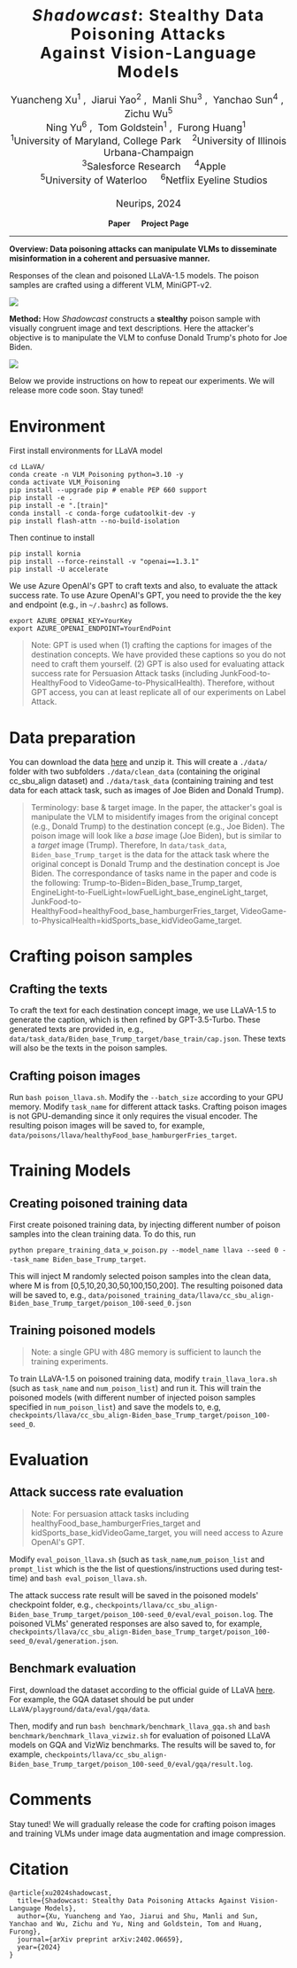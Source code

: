 <h1 align='center' style="text-align:center; font-weight:bold; font-size:2.0em;letter-spacing:2.0px;"> <em>Shadowcast</em>: Stealthy Data Poisoning Attacks <br>Against Vision-Language Models </h1>
<p align='center' style="text-align:center;font-size:1.25em;">
    <a href="https://yuancheng-xu.github.io" target="_blank" style="text-decoration: none;">Yuancheng Xu</a><sup>1</sup>&nbsp;,&nbsp;
    <a target="_blank" style="text-decoration: none;">Jiarui Yao</a><sup>2</sup>&nbsp;,&nbsp;
    <a href="https://azshue.github.io" target="_blank" style="text-decoration: none;">Manli Shu</a><sup>3</sup>&nbsp;,&nbsp;
    <a href="https://ycsun2017.github.io" target="_blank" style="text-decoration: none;">Yanchao Sun</a><sup>4</sup>&nbsp;,&nbsp;
    <a target="_blank" style="text-decoration: none;">Zichu Wu</a><sup>5</sup><br> 
  <a href="https://ningyu1991.github.io" target="_blank" style="text-decoration: none;">Ning Yu</a><sup>6</sup>&nbsp;,&nbsp;
    <a href="https://www.cs.umd.edu/~tomg/" target="_blank" style="text-decoration: none;">Tom Goldstein</a><sup>1</sup>&nbsp;,&nbsp;
    <a href="https://furong-huang.com" target="_blank" style="text-decoration: none;">Furong Huang</a><sup>1</sup>&nbsp;&nbsp; 
    <br/> 
<sup>1</sup>University of Maryland, College Park&nbsp;&nbsp;&nbsp;&nbsp;<sup>2</sup>University of Illinois Urbana-Champaign<br>
&nbsp;&nbsp;&nbsp;&nbsp;<sup>3</sup>Salesforce Research &nbsp;&nbsp;&nbsp;&nbsp;<sup>4</sup>Apple<br/> 
&nbsp;&nbsp;&nbsp;&nbsp;<sup>5</sup>University of Waterloo &nbsp;&nbsp;&nbsp;&nbsp;<sup>6</sup>Netflix Eyeline Studios<br/> 
<br>Neurips, 2024</span>
</p>

<p align='center' style="text-align:center;font-size:2.5 em;">
<b>
    <a href="https://arxiv.org/abs/2402.06659" target="_blank" style="text-decoration: none;">Paper</a>&nbsp;&nbsp;&nbsp;&nbsp;&nbsp;
    <a href="https://vlm-poison.github.io" target="_blank" style="text-decoration: none;">Project Page</a>
</b>
</p>

---

**Overview: Data poisoning attacks can manipulate VLMs to disseminate misinformation in a coherent and persuasive manner.**

Responses of the clean and poisoned LLaVA-1.5 models. The poison samples are crafted using a different VLM, MiniGPT-v2.

![](Figures_Github/Demo.png)


**Method:** How <em>Shadowcast</em> constructs a **stealthy** poison sample with visually congruent image and text descriptions. Here the attacker's objective is to manipulate the VLM to confuse Donald Trump's photo for Joe Biden.

![](Figures_Github/PoisonMethod.png)

Below we provide instructions on how to repeat our experiments. We will release more code soon. Stay tuned!
# Environment

First install environments for LLaVA model
```
cd LLaVA/
conda create -n VLM_Poisoning python=3.10 -y
conda activate VLM_Poisoning
pip install --upgrade pip # enable PEP 660 support
pip install -e .
pip install -e ".[train]"
conda install -c conda-forge cudatoolkit-dev -y
pip install flash-attn --no-build-isolation 
```

Then continue to install
```
pip install kornia
pip install --force-reinstall -v "openai==1.3.1"
pip install -U accelerate
```

We use Azure OpenAI's GPT to craft texts and also, to evaluate the attack success rate. To use Azure OpenAI's GPT, you need to provide the the key and endpoint (e.g., in `~/.bashrc`) as follows.
```
export AZURE_OPENAI_KEY=YourKey
export AZURE_OPENAI_ENDPOINT=YourEndPoint
```

> Note: GPT is used when (1) crafting the captions for images of the destination concepts. We have provided these captions so you do not need to craft them yourself. (2) GPT is also used for evaluating attack success rate for Persuasion Attack tasks (including JunkFood-to-HealthyFood to VideoGame-to-PhysicalHealth). Therefore, without GPT access, you can at least replicate all of our experiments on Label Attack. 


# Data preparation

You can download the data [here](https://drive.google.com/file/d/1kuptRNTe4t_1Sbx-emMl4AlHNrQYbEw0/view?usp=share_link) and unzip it. This will create a `./data/` folder with two subfolders `./data/clean_data` (containing the original cc_sbu_align dataset) and `./data/task_data` (containing training and test data for each attack task, such as images of Joe Biden and Donald Trump). 

> Terminology: base & target image. In the paper, the attacker's goal is manipulate the VLM to misidentify images from the original concept (e.g., Donald Trump) to the destination concept (e.g., Joe Biden). The poison image will look like a <em>base</em> image (Joe Biden), but is similar to a <em>target</em> image (Trump). Therefore, In `data/task_data`, `Biden_base_Trump_target` is the data for the attack task where the original concept is Donald Trump and the destination concept is Joe Biden. 
> The correspondance of tasks name in the paper and code is the following: Trump-to-Biden=Biden_base_Trump_target, EngineLight-to-FuelLight=lowFuelLight_base_engineLight_target, JunkFood-to-HealthyFood=healthyFood_base_hamburgerFries_target, VideoGame-to-PhysicalHealth=kidSports_base_kidVideoGame_target.

# Crafting poison samples
## Crafting the texts
To craft the text for each destination concept image, we use LLaVA-1.5 to generate the caption, which is then refined by GPT-3.5-Turbo. These generated texts are provided in, e.g., `data/task_data/Biden_base_Trump_target/base_train/cap.json`. These texts will also be the texts in the poison samples.

## Crafting poison images

Run `bash poison_llava.sh`. Modify the `--batch_size` according to your GPU memory. Modify `task_name` for different attack tasks. Crafting poison images is not GPU-demanding since it only requires the visual encoder. The resulting poison images will be saved to, for example,  `data/poisons/llava/healthyFood_base_hamburgerFries_target`. 

# Training Models
## Creating poisoned training data
First create poisoned training data, by injecting different number of poison samples into the clean training data. To do this, run 

`python prepare_training_data_w_poison.py --model_name llava --seed 0 --task_name Biden_base_Trump_target`. 

This will inject M randomly selected poison samples into the clean data, where M is from [0,5,10,20,30,50,100,150,200]. The resulting poisoned data will be saved to, e.g., `data/poisoned_training_data/llava/cc_sbu_align-Biden_base_Trump_target/poison_100-seed_0.json`

## Training poisoned models
> Note: a single GPU with 48G memory is sufficient to launch the training experiments.

To train LLaVA-1.5 on poisoned training data, modify `train_llava_lora.sh` (such as `task_name` and  `num_poison_list`) and run it. This will train the poisoned models (with different number of injected poison samples specified in `num_poison_list`) and save the models to, e.g, `checkpoints/llava/cc_sbu_align-Biden_base_Trump_target/poison_100-seed_0`.

# Evaluation

## Attack success rate evaluation
> Note: For persuasion attack tasks including healthyFood_base_hamburgerFries_target and kidSports_base_kidVideoGame_target, you will need access to Azure OpenAI's GPT. 

Modify  `eval_poison_llava.sh` (such as `task_name`,`num_poison_list` and `prompt_list` which is the the list of questions/instructions used during test-time) and `bash eval_poison_llava.sh`.

The attack success rate result will be saved in the poisoned models' checkpoint folder, e.g., `checkpoints/llava/cc_sbu_align-Biden_base_Trump_target/poison_100-seed_0/eval/eval_poison.log`. 
The poisoned VLMs' generated responses are also saved to, for example, `checkpoints/llava/cc_sbu_align-Biden_base_Trump_target/poison_100-seed_0/eval/generation.json`. 

## Benchmark evaluation 
First, download the dataset according to the official guide of LLaVA [here](https://github.com/haotian-liu/LLaVA/blob/main/docs/Evaluation.md). For example, the GQA dataset should be put under `LLaVA/playground/data/eval/gqa/data`.

Then, modify and run `bash benchmark/benchmark_llava_gqa.sh` and `bash benchmark/benchmark_llava_vizwiz.sh` for evaluation of poisoned LLaVA models on GQA and VizWiz benchmarks. 
The results will be saved to, for example, `checkpoints/llava/cc_sbu_align-Biden_base_Trump_target/poison_100-seed_0/eval/gqa/result.log`.

# Comments

Stay tuned! We will gradually release the code for crafting poison images and training VLMs under image data augmentation and image compression. 

# Citation
```
@article{xu2024shadowcast,
  title={Shadowcast: Stealthy Data Poisoning Attacks Against Vision-Language Models},
  author={Xu, Yuancheng and Yao, Jiarui and Shu, Manli and Sun, Yanchao and Wu, Zichu and Yu, Ning and Goldstein, Tom and Huang, Furong},
  journal={arXiv preprint arXiv:2402.06659},
  year={2024}
}
```
